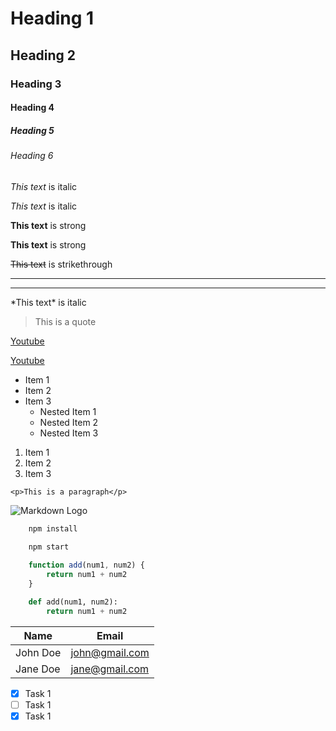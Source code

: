 <!--Headings-->
# Heading 1
## Heading 2
### Heading 3
#### Heading 4
##### Heading 5
###### Heading 6

<!-- Italics-->
*This text* is italic

_This text_ is italic

<!--Strong-->
**This text** is strong

__This text__ is strong

<!-- Strikethrough -->
~~This text~~ is strikethrough

<!--Horizontal Rule-->

---
___

<!--Display special characters-->
\*This text\* is italic

<!--Blockquote-->
> This is a quote

<!-- Links-->
[Youtube](http://youtube.com)

[Youtube](http://youtube.com
"Youtube")<!--Add a title when you hover the link-->

<!--Unordered list-->
* Item 1
* Item 2
* Item 3
    * Nested Item 1
    * Nested Item 2
    * Nested Item 3

<!--Ordered List-->
1. Item 1
1. Item 2
1. Item 3

<!--Inline code block-->
`<p>This is a paragraph</p>`

<!--Images-->
![Markdown Logo](https://markdown-here.com/img/icon256.png)

<!--Github Markdowns->

        <!--Code Blocks-->

```bash
    npm install
            
    npm start
```

```javascript
    function add(num1, num2) {
        return num1 + num2
    }
```

```python
    def add(num1, num2):
        return num1 + num2
```

<!--Tables-->
| Name      |  Email         |
| ----------| ---------------|
| John Doe  | john@gmail.com |
| Jane Doe  | jane@gmail.com |

<!--Task lists-->
* [x] Task 1
* [ ] Task 1
* [x] Task 1